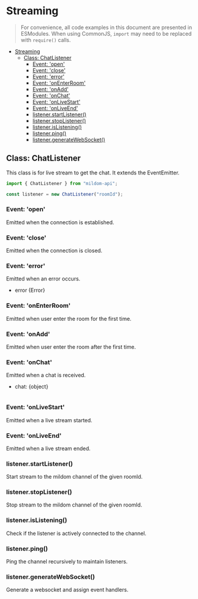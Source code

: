 # Streaming

> For convenience, all code examples in this document are presented in ESModules. When using CommonJS, `import` may need to be replaced with `require()` calls.

- [Streaming](#streaming)
  - [Class: ChatListener](#class-chatlistener)
    - [Event: 'open'](#event-open)
    - [Event: 'close'](#event-close)
    - [Event: 'error'](#event-error)
    - [Event: 'onEnterRoom'](#event-onenterroom)
    - [Event: 'onAdd'](#event-onadd)
    - [Event: 'onChat'](#event-onchat)
    - [Event: 'onLiveStart'](#event-onlivestart)
    - [Event: 'onLiveEnd'](#event-onliveend)
    - [listener.startListener()](#listenerstartlistener)
    - [listener.stopListener()](#listenerstoplistener)
    - [listener.isListening()](#listenerislistening)
    - [listener.ping()](#listenerping)
    - [listener.generateWebSocket()](#listenergeneratewebsocket)

## Class: ChatListener

This class is for live stream to get the chat. It extends the EventEmitter.

```js
import { ChatListener } from "mildom-api";

const listener = new ChatListener("roomId");
```

### Event: 'open'

Emitted when the connection is established.

### Event: 'close'

Emitted when the connection is closed.

### Event: 'error'

Emitted when an error occurs.

- error {Error}

### Event: 'onEnterRoom'

Emitted when user enter the room for the first time.

### Event: 'onAdd'

Emitted when user enter the room after the first time.

### Event: 'onChat'

Emitted when a chat is received.

- chat: {object}

```js

```

### Event: 'onLiveStart'

Emitted when a live stream started.

### Event: 'onLiveEnd'

Emitted when a live stream ended.

### listener.startListener()

Start stream to the mildom channel of the given roomId.

### listener.stopListener()

Stop stream to the mildom channel of the given roomId.

### listener.isListening()

Check if the listener is actively connected to the channel.

### listener.ping()

Ping the channel recursively to maintain listeners.

### listener.generateWebSocket()

Generate a websocket and assign event handlers.
